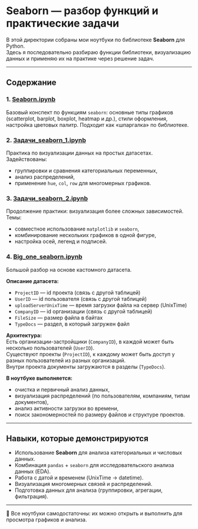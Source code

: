 # Seaborn — разбор функций и практические задачи

В этой директории собраны мои ноутбуки по библиотеке **Seaborn** для Python.  
Здесь я последовательно разбираю функции библиотеки, визуализацию данных и применяю их на практике через решение задач.  

---

## Содержание

### 1. [Seaborn.ipynb](./Seaborn.ipynb)
Базовый конспект по функциям `seaborn`: основные типы графиков (scatterplot, barplot, boxplot, heatmap и др.), стили оформления, настройка цветовых палитр. Подходит как «шпаргалка» по библиотеке.

### 2. [Задачи_seaborn_1.ipynb](./Задачи_seaborn_1.ipynb)
Практика по визуализации данных на простых датасетах.  
Задействованы:
- группировки и сравнения категориальных переменных,
- анализ распределений,
- применение `hue`, `col`, `row` для многомерных графиков.

### 3. [Задачи_seaborn_2.ipynb](./Задачи_seaborn_2.ipynb)
Продолжение практики: визуализация более сложных зависимостей.  
Темы:
- совместное использование `matplotlib` и `seaborn`,
- комбинирование нескольких графиков в одной фигуре,
- настройка осей, легенд и подписей.

### 4. [Big_one_seaborn.ipynb](./Big_one_seaborn.ipynb)
Большой разбор на основе кастомного датасета.  

**Описание датасета:**
- `ProjectID` — id проекта (связь с другой таблицей)  
- `UserID` — id пользователя (связь с другой таблицей)  
- `uploadServerUnixTime` — время загрузки файла на сервер (UnixTime)  
- `CompanyID` — id организации (связь с другой таблицей)  
- `FileSize` — размер файла в байтах  
- `TypeDocs` — раздел, в который загружен файл  

**Архитектура:**  
Есть организации-застройщики (`CompanyID`), в каждой может быть несколько пользователей (`UserID`).  
Существуют проекты (`ProjectID`), к каждому может быть доступ у разных пользователей из разных организаций.  
Внутри проекта документы загружаются в разделы (`TypeDocs`).  

**В ноутбуке выполняется:**
- очистка и первичный анализ данных,
- визуализация распределений (по пользователям, компаниям, типам документов),
- анализ активности загрузки во времени,
- поиск закономерностей по размеру файлов и структуре проектов.

---

## Навыки, которые демонстрируются
- Использование **Seaborn** для анализа категориальных и числовых данных.
- Комбинация `pandas` + `seaborn` для исследовательского анализа данных (EDA).
- Работа с датой и временем (UnixTime → datetime).
- Визуализация многомерных связей и распределений.
- Подготовка данных для анализа (группировки, агрегации, фильтрация).

---

📌 Все ноутбуки самодостаточны: их можно открыть и выполнить для просмотра графиков и анализа.
